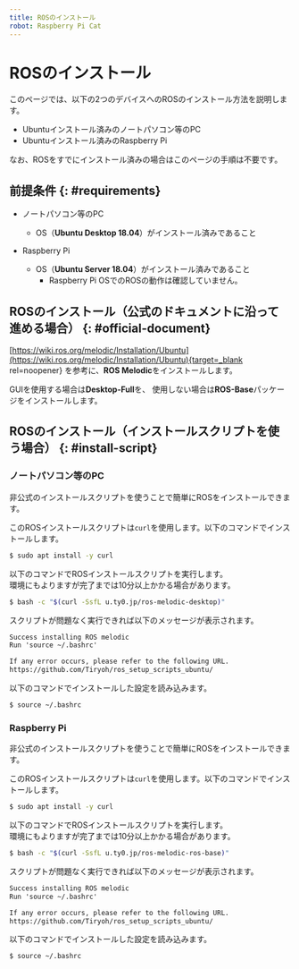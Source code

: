 ```yaml
---
title: ROSのインストール
robot: Raspberry Pi Cat
---
```


# ROSのインストール

このページでは、以下の2つのデバイスへのROSのインストール方法を説明します。

* Ubuntuインストール済みのノートパソコン等のPC
* Ubuntuインストール済みのRaspberry Pi

なお、ROSをすでにインストール済みの場合はこのページの手順は不要です。

## 前提条件 {: #requirements}

* ノートパソコン等のPC
    * OS（**Ubuntu Desktop 18.04**）がインストール済みであること

* Raspberry Pi
    * OS（**Ubuntu Server 18.04**）がインストール済みであること
        * Raspberry Pi OSでのROSの動作は確認していません。

## ROSのインストール（公式のドキュメントに沿って進める場合） {: #official-document}


[https://wiki.ros.org/melodic/Installation/Ubuntu](https://wiki.ros.org/melodic/Installation/Ubuntu){target=_blank rel=noopener}
を参考に、**ROS Melodic**をインストールします。

GUIを使用する場合は**Desktop-Full**を、 使用しない場合は**ROS-Base**パッケージをインストールします。

## ROSのインストール（インストールスクリプトを使う場合） {: #install-script}

### ノートパソコン等のPC

非公式のインストールスクリプトを使うことで簡単にROSをインストールできます。

このROSインストールスクリプトは`curl`を使用します。以下のコマンドでインストールします。

```sh
$ sudo apt install -y curl
```

以下のコマンドでROSインストールスクリプトを実行します。  
環境にもよりますが完了までは10分以上かかる場合があります。

```sh
$ bash -c "$(curl -SsfL u.ty0.jp/ros-melodic-desktop)"
```

スクリプトが問題なく実行できれば以下のメッセージが表示されます。

```txt
Success installing ROS melodic
Run 'source ~/.bashrc'

If any error occurs, please refer to the following URL.
https://github.com/Tiryoh/ros_setup_scripts_ubuntu/
```

以下のコマンドでインストールした設定を読み込みます。

```sh
$ source ~/.bashrc
```

### Raspberry Pi

非公式のインストールスクリプトを使うことで簡単にROSをインストールできます。

このROSインストールスクリプトは`curl`を使用します。以下のコマンドでインストールします。

```sh
$ sudo apt install -y curl
```

以下のコマンドでROSインストールスクリプトを実行します。  
環境にもよりますが完了までは10分以上かかる場合があります。

```sh
$ bash -c "$(curl -SsfL u.ty0.jp/ros-melodic-ros-base)"
```

スクリプトが問題なく実行できれば以下のメッセージが表示されます。

```txt
Success installing ROS melodic
Run 'source ~/.bashrc'

If any error occurs, please refer to the following URL.
https://github.com/Tiryoh/ros_setup_scripts_ubuntu/
```

以下のコマンドでインストールした設定を読み込みます。

```sh
$ source ~/.bashrc
```